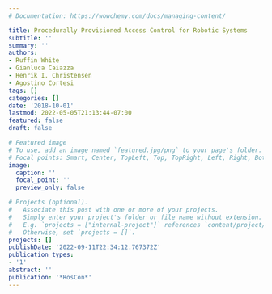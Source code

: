 ```yaml
---
# Documentation: https://wowchemy.com/docs/managing-content/

title: Procedurally Provisioned Access Control for Robotic Systems
subtitle: ''
summary: ''
authors:
- Ruffin White
- Gianluca Caiazza
- Henrik I. Christensen
- Agostino Cortesi
tags: []
categories: []
date: '2018-10-01'
lastmod: 2022-05-05T21:13:44-07:00
featured: false
draft: false

# Featured image
# To use, add an image named `featured.jpg/png` to your page's folder.
# Focal points: Smart, Center, TopLeft, Top, TopRight, Left, Right, BottomLeft, Bottom, BottomRight.
image:
  caption: ''
  focal_point: ''
  preview_only: false

# Projects (optional).
#   Associate this post with one or more of your projects.
#   Simply enter your project's folder or file name without extension.
#   E.g. `projects = ["internal-project"]` references `content/project/deep-learning/index.md`.
#   Otherwise, set `projects = []`.
projects: []
publishDate: '2022-09-11T22:34:12.767372Z'
publication_types:
- '1'
abstract: ''
publication: '*RosCon*'
---
```

